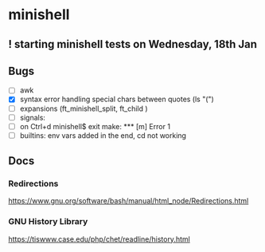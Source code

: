 # minishell

## ! starting minishell tests on Wednesday, 18th Jan 

## Bugs
- [ ] awk
- [x] syntax error handling special chars between quotes (ls "(")
- [ ] expansions (ft_minishell_split, ft_child )
- [ ] signals:
- [ ] on Ctrl+d
minishell$ 
exit
make: *** [m] Error 1
- [ ] builtins: env vars added in the end, cd not working

## Docs
### Redirections
https://www.gnu.org/software/bash/manual/html_node/Redirections.html

### GNU History Library
https://tiswww.case.edu/php/chet/readline/history.html
